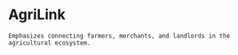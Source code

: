 # AgriLink
    Emphasizes connecting farmers, merchants, and landlords in the agricultural ecosystem.
